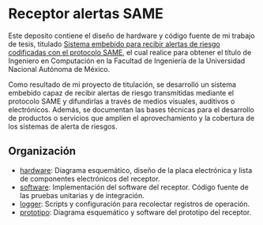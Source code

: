# Receptor alertas SAME

Este deposito contiene el diseño de hardware y código fuente de mi trabajo de tesis, titulado [Sistema embebido para recibir alertas de riesgo codificadas con el protocolo SAME](http://www.ptolomeo.unam.mx:8080/xmlui/handle/RepoFi/18971), el cual realice para obtener el título de Ingeniero en Computación en la Facultad de Ingeniería de la Universidad Nacional Autónoma de México.

Como resultado de mi proyecto de titulación, se desarrolló un sistema embebido capaz de recibir alertas de riesgo transmitidas mediante el protocolo SAME y difundirlas a través de medios visuales, auditivos o electrónicos. Además, se documentan las bases técnicas para el desarrollo de productos o servicios que amplíen el aprovechamiento y la cobertura de los sistemas de alerta de riesgos.

## Organización

- [hardware](hardware): Diagrama esquemático, diseño de la placa electrónica y lista de componentes electrónicos del receptor.
- [software](software): Implementación del software del receptor. Código fuente de las pruebas unitarias y de integración.
- [logger](logger): Scripts y configuración para recolectar registros de operación.
- [prototipo](prototipo): Diagrama esquemático y software del prototipo del receptor.
